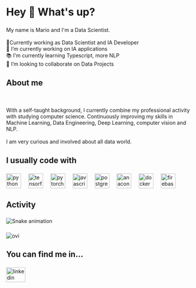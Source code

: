 <h1 align="left">Hey 👋 What's up?</h1>

###

<p align="left">My name is Mario and I'm a Data Scientist.<br><br>🤖Currently working as Data Scientist and IA Developer<br>🔭 I’m currently working on IA applications<br>📚 I'm currently learning Typescript, more NLP<br>👯 I’m looking to collaborate on Data Projects</p>

###

<h2 align="left">About me</h2>

###

<br clear="both">

<p align="left">With a self-taught background, I currently combine my professional activity with studying computer science. Continuously improving my skills in Machine Learning, Data Engineering, Deep Learning, computer vision and NLP. <br><br>I am very curious and involved about all data world.</p>

###

<h2 align="left">I usually code with</h2>

###

<div align="left">
  <img src="https://cdn.jsdelivr.net/gh/devicons/devicon/icons/python/python-original.svg" height="40" alt="python logo"  />
  <img width="12" />
  <img src="https://cdn.jsdelivr.net/gh/devicons/devicon/icons/tensorflow/tensorflow-original.svg" height="40" alt="tensorflow logo"  />
  <img width="12" />
  <img src="https://cdn.jsdelivr.net/gh/devicons/devicon/icons/pytorch/pytorch-original.svg" height="40" alt="pytorch logo"  />
  <img width="12" />
  <img src="https://cdn.jsdelivr.net/gh/devicons/devicon/icons/javascript/javascript-original.svg" height="40" alt="javascript logo"  />
  <img width="12" />
  <img src="https://cdn.jsdelivr.net/gh/devicons/devicon/icons/postgresql/postgresql-original.svg" height="40" alt="postgresql logo"  />
  <img width="12" />
  <img src="https://cdn.jsdelivr.net/gh/devicons/devicon/icons/anaconda/anaconda-original.svg" height="40" alt="anaconda logo"  />
  <img width="12" />
  <img src="https://cdn.jsdelivr.net/gh/devicons/devicon/icons/docker/docker-original.svg" height="40" alt="docker logo"  />
  <img width="12" />
  <img src="https://cdn.jsdelivr.net/gh/devicons/devicon/icons/firebase/firebase-plain.svg" height="40" alt="firebase logo"  />
</div>

###

<h2 align="left">Activity</h2>

###

<img src="https://raw.githubusercontent.com/MarioMSI/MarioMSI/output/snake.svg" alt="Snake animation" />

###

<img src="https://github-readme-stats.vercel.app/api/top-langs?username=MarioMSI&show_icons=true&locale=en&layout=compact&theme=chartreuse-dark" alt="ovi" />


###

<h2 align="left">You can find me in...</h2>

###

<div align="left">
  <a href="https://www.linkedin.com/in/mario-segura-iglesias/" target="_blank">
    <img src="https://raw.githubusercontent.com/maurodesouza/profile-readme-generator/master/src/assets/icons/social/linkedin/default.svg" width="52" height="40" alt="linkedin logo"  />
  </a>
</div>

###



<!--
**MarioMSI/MarioMSI** is a ✨ _special_ ✨ repository because its `README.md` (this file) appears on your GitHub profile.

Here are some ideas to get you started:

- 🔭 I’m currently working on ...
- 🌱 I’m currently learning ...
- 👯 I’m looking to collaborate on ...
- 🤔 I’m looking for help with ...
- 💬 Ask me about ...
- 📫 How to reach me: ...
- 😄 Pronouns: ...
- ⚡ Fun fact: ...
-->
